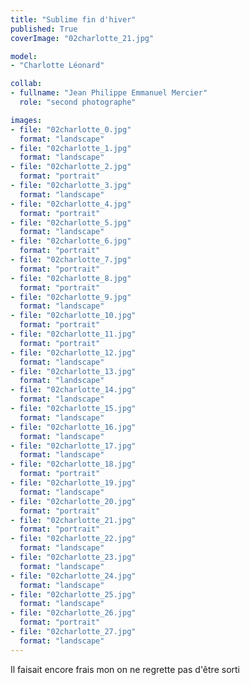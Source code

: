 ```yaml
---
title: "Sublime fin d'hiver"
published: True
coverImage: "02charlotte_21.jpg"

model: 
- "Charlotte Léonard"

collab:
- fullname: "Jean Philippe Emmanuel Mercier"
  role: "second photographe"

images:
- file: "02charlotte_0.jpg"
  format: "landscape"
- file: "02charlotte_1.jpg"
  format: "landscape"
- file: "02charlotte_2.jpg"
  format: "portrait"
- file: "02charlotte_3.jpg"
  format: "landscape"
- file: "02charlotte_4.jpg"
  format: "portrait"
- file: "02charlotte_5.jpg"
  format: "landscape"
- file: "02charlotte_6.jpg"
  format: "portrait"
- file: "02charlotte_7.jpg"
  format: "portrait"
- file: "02charlotte_8.jpg"
  format: "portrait"
- file: "02charlotte_9.jpg"
  format: "landscape"
- file: "02charlotte_10.jpg"
  format: "portrait"
- file: "02charlotte_11.jpg"
  format: "portrait"
- file: "02charlotte_12.jpg"
  format: "landscape"
- file: "02charlotte_13.jpg"
  format: "landscape"
- file: "02charlotte_14.jpg"
  format: "landscape"
- file: "02charlotte_15.jpg"
  format: "landscape"
- file: "02charlotte_16.jpg"
  format: "landscape"
- file: "02charlotte_17.jpg"
  format: "landscape"
- file: "02charlotte_18.jpg"
  format: "portrait"
- file: "02charlotte_19.jpg"
  format: "landscape"
- file: "02charlotte_20.jpg"
  format: "portrait"
- file: "02charlotte_21.jpg"
  format: "portrait"
- file: "02charlotte_22.jpg"
  format: "landscape"
- file: "02charlotte_23.jpg"
  format: "landscape"
- file: "02charlotte_24.jpg"
  format: "landscape"
- file: "02charlotte_25.jpg"
  format: "landscape"
- file: "02charlotte_26.jpg"
  format: "portrait"
- file: "02charlotte_27.jpg"
  format: "landscape"
---
```


Il faisait encore frais mon on ne regrette pas d'être sorti